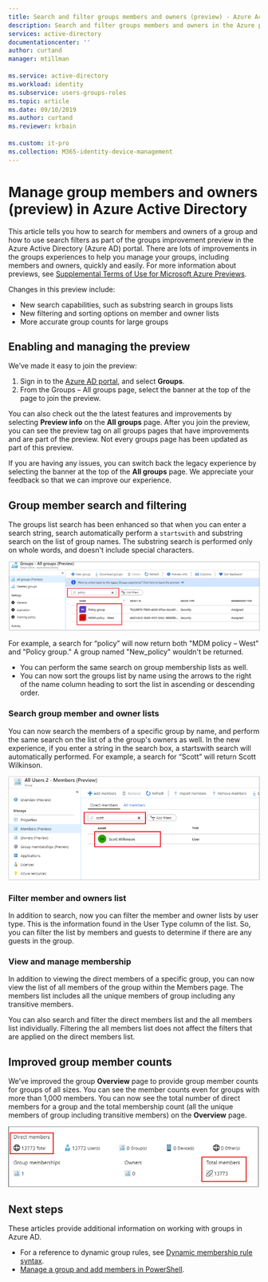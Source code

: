 ```yaml
---
title: Search and filter groups members and owners (preview) - Azure Active Directory | Microsoft Docs
description: Search and filter groups members and owners in the Azure portal.
services: active-directory
documentationcenter: ''
author: curtand
manager: mtillman

ms.service: active-directory
ms.workload: identity
ms.subservice: users-groups-roles
ms.topic: article
ms.date: 09/10/2019
ms.author: curtand
ms.reviewer: krbain

ms.custom: it-pro
ms.collection: M365-identity-device-management
---
```


# Manage group members and owners (preview) in Azure Active Directory

This article tells you how to search for members and owners of a group and how to use search filters as part of the groups improvement preview in the Azure Active Directory (Azure AD) portal. There are lots of improvements in the groups experiences to help you manage your groups, including members and owners, quickly and easily. For more information about previews, see [Supplemental Terms of Use for Microsoft Azure Previews](https://azure.microsoft.com/support/legal/preview-supplemental-terms/).

Changes in this preview include:

- New search capabilities, such as substring search in groups lists
- New filtering and sorting options on member and owner lists
- More accurate group counts for large groups

## Enabling and managing the preview

We’ve made it easy to join the preview:

  1. Sign in to the [Azure AD portal](https://portal.azure.com), and select **Groups**.
  2. From the Groups – All groups page, select the banner at the top of the page to join the preview.

You can also check out the the latest features and improvements by selecting **Preview info** on the **All groups** page. After you join the preview, you can see the preview tag on all groups pages that have improvements and are part of the preview. Not every groups page has been updated as part of this preview.

If you are having any issues, you can switch back the legacy experience by selecting the banner at the top of the **All groups** page. We appreciate your feedback so that we can improve our experience.

## Group member search and filtering

The groups list search has been enhanced so that when you can enter a search string, search automatically perform a `startswith` and substring search on the list of group names. The substring search is performed only on whole words, and doesn't include special characters.

![new substring searches on the All Groups page](./media/groups-members-owners-search/groups-search-preview.png)

For example, a search for “policy” will now return both "MDM policy – West" and "Policy group." A group named "New_policy" wouldn't be returned.

- You can perform the same search on group membership lists as well.
- You can now sort the groups list by name using the arrows to the right of the name column heading to sort the list in ascending or descending order.

### Search group member and owner lists

You can now search the members of a specific group by name, and perform the same search on the list of a the group's owners as well. In the new experience, if you enter a string in the search box, a startswith search will automatically performed. For example, a search for “Scott” will return Scott Wilkinson.

![new substring searches on the group members and owners lists](./media/groups-members-owners-search/members-list.png)

### Filter member and owners list

In addition to search, now you can filter the member and owner lists by user type. This is the information found in the User Type column of the list. So, you can filter the list by members and guests to determine if there are any guests in the group.

### View and manage membership

In addition to viewing the direct members of a specific group, you can now view the list of all members of the group within the Members page. The members list includes all the unique members of group including any transitive members.

You can also search and filter the direct members list and the all members list individually. Filtering the all members list does not affect the filters that are applied on the direct members list.

## Improved group member counts

We’ve improved the group **Overview** page to provide group member counts for groups of all sizes. You can see the member counts even for groups with more than 1,000 members. You can now see the total number of direct members for a group and the total membership count (all the unique members of group including transitive members) on the **Overview** page.

![Higher accuracy in group membership counts](./media/groups-members-owners-search/member-numbers.png)

## Next steps

These articles provide additional information on working with groups in Azure AD.

- For a reference to dynamic group rules, see [Dynamic membership rule syntax](groups-dynamic-membership.md).
- [Manage a group and add members in PowerShell](groups-settings-v2-cmdlets.md).
